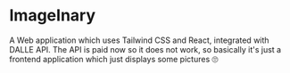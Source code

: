 # ImageInary
A Web application which uses Tailwind CSS and React, integrated with DALLE API. The API is paid now so it does not work, so basically it's just a frontend application which just displays some pictures 🙄
